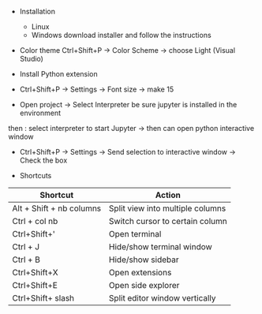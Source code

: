 * Installation
  * Linux
  * Windows
  download installer and follow the instructions
  
  
 * Color theme
 Ctrl+Shift+P -> Color Scheme -> choose Light (Visual Studio)
 
 * Install Python extension
 
 * Ctrl+Shift+P -> Settings -> Font size -> make 15
 
 * Open project -> Select Interpreter
 be sure jupyter is installed in the environment
 
then : select interpreter to start Jupyter -> then can open python interactive window

 * Ctrl+Shift+P -> Settings -> Send selection to interactive window -> Check the box
 
 
 * Shortcuts
 
| Shortcut | Action |
| ------------ | ------------- |
| Alt + Shift + nb columns| Split view into multiple columns |
| Ctrl + col nb| Switch cursor to certain column |
| Ctrl+Shift+'| Open terminal|
| Ctrl + J| Hide/show terminal window|
| Ctrl + B| Hide/show sidebar|
|Ctrl+Shift+X| Open extensions|
|Ctrl+Shift+E| Open side explorer|
|Ctrl+Shift+ slash| Split editor window vertically|








